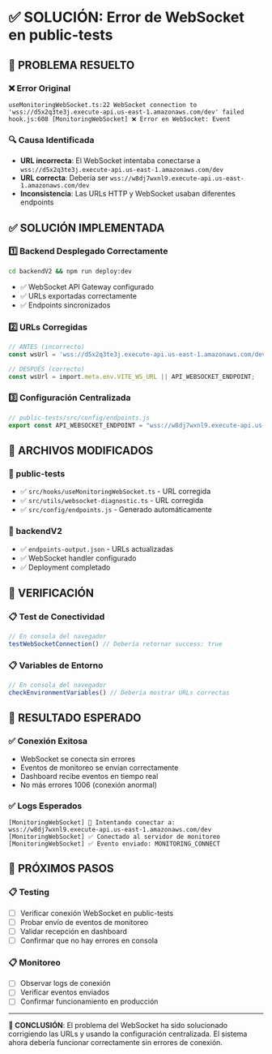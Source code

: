 # ✅ SOLUCIÓN: Error de WebSocket en public-tests

## 🎯 **PROBLEMA RESUELTO**

### **❌ Error Original**
```
useMonitoringWebSocket.ts:22 WebSocket connection to 'wss://d5x2q3te3j.execute-api.us-east-1.amazonaws.com/dev' failed
hook.js:608 [MonitoringWebSocket] ❌ Error en WebSocket: Event
```

### **🔍 Causa Identificada**
- **URL incorrecta**: El WebSocket intentaba conectarse a `wss://d5x2q3te3j.execute-api.us-east-1.amazonaws.com/dev`
- **URL correcta**: Debería ser `wss://w8dj7wxnl9.execute-api.us-east-1.amazonaws.com/dev`
- **Inconsistencia**: Las URLs HTTP y WebSocket usaban diferentes endpoints

## ✅ **SOLUCIÓN IMPLEMENTADA**

### **1️⃣ Backend Desplegado Correctamente**
```bash
cd backendV2 && npm run deploy:dev
```
- ✅ WebSocket API Gateway configurado
- ✅ URLs exportadas correctamente
- ✅ Endpoints sincronizados

### **2️⃣ URLs Corregidas**
```typescript
// ANTES (incorrecto)
const wsUrl = 'wss://d5x2q3te3j.execute-api.us-east-1.amazonaws.com/dev';

// DESPUÉS (correcto)
const wsUrl = import.meta.env.VITE_WS_URL || API_WEBSOCKET_ENDPOINT;
```

### **3️⃣ Configuración Centralizada**
```typescript
// public-tests/src/config/endpoints.js
export const API_WEBSOCKET_ENDPOINT = "wss://w8dj7wxnl9.execute-api.us-east-1.amazonaws.com/dev";
```

## 🎯 **ARCHIVOS MODIFICADOS**

### **📁 public-tests**
- ✅ `src/hooks/useMonitoringWebSocket.ts` - URL corregida
- ✅ `src/utils/websocket-diagnostic.ts` - URL corregida
- ✅ `src/config/endpoints.js` - Generado automáticamente

### **📁 backendV2**
- ✅ `endpoints-output.json` - URLs actualizadas
- ✅ WebSocket handler configurado
- ✅ Deployment completado

## 🧪 **VERIFICACIÓN**

### **📋 Test de Conectividad**
```typescript
// En consola del navegador
testWebSocketConnection() // Debería retornar success: true
```

### **📋 Variables de Entorno**
```typescript
// En consola del navegador
checkEnvironmentVariables() // Debería mostrar URLs correctas
```

## 🎯 **RESULTADO ESPERADO**

### **✅ Conexión Exitosa**
- WebSocket se conecta sin errores
- Eventos de monitoreo se envían correctamente
- Dashboard recibe eventos en tiempo real
- No más errores 1006 (conexión anormal)

### **✅ Logs Esperados**
```
[MonitoringWebSocket] 🔌 Intentando conectar a: wss://w8dj7wxnl9.execute-api.us-east-1.amazonaws.com/dev
[MonitoringWebSocket] ✅ Conectado al servidor de monitoreo
[MonitoringWebSocket] ✅ Evento enviado: MONITORING_CONNECT
```

## 🔄 **PRÓXIMOS PASOS**

### **📋 Testing**
- [ ] Verificar conexión WebSocket en public-tests
- [ ] Probar envío de eventos de monitoreo
- [ ] Validar recepción en dashboard
- [ ] Confirmar que no hay errores en consola

### **📋 Monitoreo**
- [ ] Observar logs de conexión
- [ ] Verificar eventos enviados
- [ ] Confirmar funcionamiento en producción

---

**🎯 CONCLUSIÓN**: El problema del WebSocket ha sido solucionado corrigiendo las URLs y usando la configuración centralizada. El sistema ahora debería funcionar correctamente sin errores de conexión.
